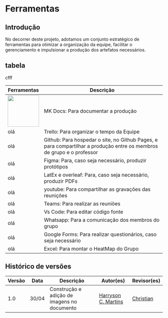 # Ferramentas

## Introdução

No decorrer deste projeto, adotamos um conjunto estratégico de ferramentas para otimizar a organização da equipe, facilitar o gerenciamento e impulsionar a produção dos artefatos necessários. 
## tabela
cfff

|Ferramentas|Descrição|
-------|------|
|<img src="https://cdn1.iconfinder.com/data/icons/ionicons-fill-vol-2/512/logo-github-128.png" style="width:100px; height:100px"/> |MK Docs: Para documentar a produção   |
|olá   |Trello: Para organizar o tempo da Equipe    |
|olá   |Github: Para hospedar o site, no Github Pages, e para compartilhar a produção entre os membros de grupo e o professor    |
|olá   |  Figma: Para, caso seja necessário, produzir protótipos  |
|olá   |LatEx e overleaf: Para, caso seja necessário, produzir PDFs   |
|olá   |youtube: Para compartilhar as gravações das reunições    |
|olá   |Teams: Para realizar as reuniões    |
|olá   |Vs Code: Para editar código fonte    |
|olá   |Whatsapp: Para a comunicação dos membros do grupo    |
|olá   |Google Forms: Para realizar questionários, caso seja necessário    |
|olá   |Excel: Para montar o HeatMap do Grupo   |


##  Histórico de versões

| Versão | Data   | Descrição | Autor(es) | Revisor(es)     |
| ------ | ---------- | ---------------- | ------------------ | ----------- |
| 1.0    | 30/04 |Construção e adição de imagens no documento |[Harryson C. Martins](https://github.com/harry-cmartin)| [Christian](https://github.com/crstyhs) |


